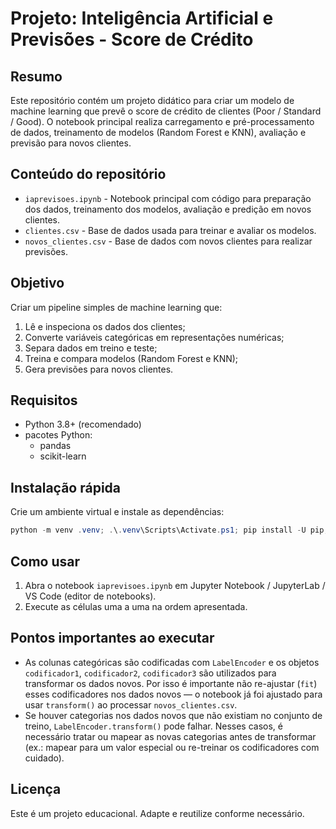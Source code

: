 # Projeto: Inteligência Artificial e Previsões - Score de Crédito

Resumo
-------
Este repositório contém um projeto didático para criar um modelo de machine learning que prevê o score de crédito de clientes (Poor / Standard / Good). O notebook principal realiza carregamento e pré-processamento de dados, treinamento de modelos (Random Forest e KNN), avaliação e previsão para novos clientes.

Conteúdo do repositório
-----------------------
- `iaprevisoes.ipynb` - Notebook principal com código para preparação dos dados, treinamento dos modelos, avaliação e predição em novos clientes.
- `clientes.csv` - Base de dados usada para treinar e avaliar os modelos.
- `novos_clientes.csv` - Base de dados com novos clientes para realizar previsões.

Objetivo
--------
Criar um pipeline simples de machine learning que:
1. Lê e inspeciona os dados dos clientes;
2. Converte variáveis categóricas em representações numéricas;
3. Separa dados em treino e teste;
4. Treina e compara modelos (Random Forest e KNN);
5. Gera previsões para novos clientes.

Requisitos
----------
- Python 3.8+ (recomendado)
- pacotes Python:
  - pandas
  - scikit-learn

Instalação rápida
-----------------
Crie um ambiente virtual e instale as dependências:

```powershell
python -m venv .venv; .\.venv\Scripts\Activate.ps1; pip install -U pip; pip install pandas scikit-learn
```

Como usar
---------
1. Abra o notebook `iaprevisoes.ipynb` em Jupyter Notebook / JupyterLab / VS Code (editor de notebooks).
2. Execute as células uma a uma na ordem apresentada.

Pontos importantes ao executar
------------------------------
- As colunas categóricas são codificadas com `LabelEncoder` e os objetos `codificador1`, `codificador2`, `codificador3` são utilizados para transformar os dados novos. Por isso é importante não re-ajustar (`fit`) esses codificadores nos dados novos — o notebook já foi ajustado para usar `transform()` ao processar `novos_clientes.csv`.
- Se houver categorias nos dados novos que não existiam no conjunto de treino, `LabelEncoder.transform()` pode falhar. Nesses casos, é necessário tratar ou mapear as novas categorias antes de transformar (ex.: mapear para um valor especial ou re-treinar os codificadores com cuidado).

Licença
-------
Este é um projeto educacional. Adapte e reutilize conforme necessário.